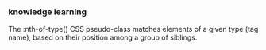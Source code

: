 ### knowledge learning
The :nth-of-type() CSS pseudo-class matches elements of a given type (tag name), based on their position among a group of siblings.